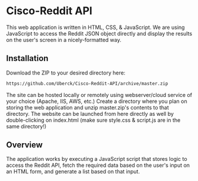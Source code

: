 # Cisco-Reddit API

This web application is written in HTML, CSS, & JavaScript. We are using JavaScript to access the Reddit JSON object directly and display the results on the user's screen in a nicely-formatted way.

## Installation

Download the ZIP to your desired directory here:

```bash
https://github.com/Uberck/Cisco-Reddit-API/archive/master.zip
```


The site can be hosted locally or remotely using webserver/cloud service of your choice (Apache, IIS, AWS, etc.)
Create a directory where you plan on storing the web application and unzip master.zip's contents to that directory. The website can be launched from here directly as well by double-clicking on index.html (make sure style.css & script.js are in the same directory!)


## Overview
The application works by executing a JavaScript script that stores logic to access the Reddit API, fetch the required data based on the user's input on an HTML form, and generate a list based on that input.
